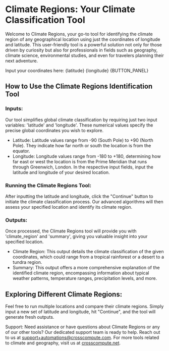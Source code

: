 # Climate Regions: Your Climate Classification Tool
Welcome to Climate Regions, your go-to tool for identifying the climate region of any geographical location using just the coordinates of longitude and latitude. This user-friendly tool is a powerful solution not only for those driven by curiosity but also for professionals in fields such as geography, climate science, environmental studies, and even for travelers planning their next adventure.

Input your coordinates here:
{latitude}
{longitude}
{BUTTON_PANEL}

## How to Use the Climate Regions Identification Tool
### Inputs:
Our tool simplifies global climate classification by requiring just two input variables: 'latitude' and 'longitude'. These numerical values specify the precise global coordinates you wish to explore.

- Latitude: Latitude values range from -90 (South Pole) to +90 (North Pole). They indicate how far north or south the location is from the equator.
- Longitude: Longitude values range from -180 to +180, determining how far east or west the location is from the Prime Meridian that runs through Greenwich, London.
In the respective input fields, input the latitude and longitude of your desired location.

### Running the Climate Regions Tool:
After inputting the latitude and longitude, click the "Continue" button to initiate the climate classification process. Our advanced algorithms will then assess your specified location and identify its climate region.

### Outputs:
Once processed, the Climate Regions tool will provide you with 'climate_region' and 'summary', giving you valuable insight into your specified location.

- Climate Region: This output details the climate classification of the given coordinates, which could range from a tropical rainforest or a desert to a tundra region.
- Summary: This output offers a more comprehensive explanation of the identified climate region, encompassing information about typical weather patterns, temperature ranges, precipitation levels, and more.

## Exploring Different Climate Regions:
Feel free to run multiple locations and compare their climate regions. Simply input a new set of latitude and longitude, hit "Continue", and the tool will generate fresh outputs.

Support: Need assistance or have questions about Climate Regions or any of our other tools? Our dedicated support team is ready to help. Reach out to us at [support+automations@crosscompute.com](mailto:support+automations@crosscompute.com). For more tools related to climate and geography, visit us at [crosscompute.net](www.crosscompute.net).